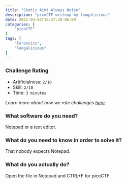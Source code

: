 ```yaml
---
title: "Static Aint Always Noise"
description: "picoCTF writeup by loogalicious"
date: 2021-04-02T16:57:30-06:00
categories: [
    "picoCTF"
]
tags: [
    "Forensics",
    "loogalicious"
]
---
```


### Challenge Rating
* Artificialness: `2/10`
* Skill: `2/10`
* Time: `3 minutes`

*Learn more about how we rate challenges [here](/post/rating).*

### What software do you need?
Notepad or a text editor.

### What do you need to know in order to solve it?
That nobody expects Notepad.

### What do you actually do?
Open the file in Notepad and CTRL+F for picoCTF.
